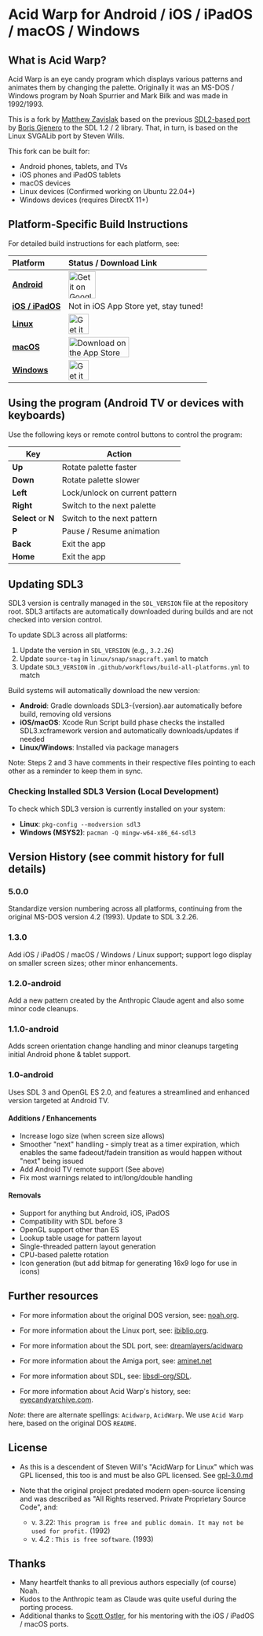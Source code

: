 # Acid Warp for Android / iOS / iPadOS / macOS / Windows

## What is Acid Warp?

Acid Warp is an eye candy program which displays various patterns and animates them by changing the palette. Originally it was an MS-DOS / Windows program by Noah Spurrier and Mark Bilk and was made in 1992/1993.

This is a fork by [Matthew Zavislak](https://github.com/elevenfive) based on the previous [SDL2-based port](https://github.com/dreamlayers/acidwarp) by [Boris Gjenero](https://github.com/dreamlayers) to the SDL 1.2 / 2 library. That, in turn, is based on the Linux SVGALib port by Steven Wills.

This fork can be built for:
 - Android phones, tablets, and TVs
 - iOS phones and iPadOS tablets
 - macOS devices
 - Linux devices (Confirmed working on Ubuntu 22.04+)
 - Windows devices (requires DirectX 11+)

## Platform-Specific Build Instructions

For detailed build instructions for each platform, see:

| Platform | Status / Download Link                                                                                                                                                                                                                                                                                                                                                                                           |
| :--- |:-----------------------------------------------------------------------------------------------------------------------------------------------------------------------------------------------------------------------------------------------------------------------------------------------------------------------------------------------------------------------------------------------------------------|
| **[Android](android/README.md)** | <a href="https://play.google.com/store/apps/details?id=com.dermochelys.acidwarp"><img src="https://play.google.com/intl/en_us/badges/images/generic/en_badge_web_generic.png" height="55" alt="Get it on Google Play"></a>                                                                                                                                                                                       |
| **[iOS / iPadOS](ios/README.md)** | Not in iOS App Store yet, stay tuned!                                                                                                                                                                                                                                                                                                                                                                            |
| **[Linux](linux/README.md)** | <a href="https://snapcraft.io/acidwarp"><img src="https://snapcraft.io/en/dark/install.svg" height="41" alt="Get it from the Snap Store"></a>                                                                                                                                                                                                                                                                    |
| **[macOS](macos/README.md)** | <a href="https://apps.apple.com/us/app/acid-warp/id6753610977?mt=12&itscg=30200&itsct=apps_box_badge&mttnsubad=6753610977" style="display: inline-block;"><img src="https://toolbox.marketingtools.apple.com/api/v2/badges/download-on-the-app-store/black/en-us?releaseDate=1760486400" alt="Download on the App Store" style="width: 123px; height: 41px; vertical-align: middle; object-fit: contain;" /></a> |
| **[Windows](windows/README.md)** | <a href="https://apps.microsoft.com/detail/9N7W8XK7GGHC?referrer=appbadge&mode=direct"><img src="https://get.microsoft.com/images/en-us%20dark.svg" height="41" alt="Get it from Microsoft"></a>                                                                                                                                                                                                                 |

## Using the program (Android TV or devices with keyboards)

Use the following keys or remote control buttons to control the program:

| Key                 | Action                         |
|---------------------|--------------------------------|
| **Up**              | Rotate palette faster          |
| **Down**            | Rotate palette slower          |
| **Left**            | Lock/unlock on current pattern |
| **Right**           | Switch to the next palette     |
| **Select** or **N** | Switch to the next pattern     |
| **P**               | Pause / Resume animation       |
| **Back**            | Exit the app                   |
| **Home**            | Exit the app                   |

## Updating SDL3

SDL3 version is centrally managed in the `SDL_VERSION` file at the repository root. SDL3 artifacts are automatically downloaded during builds and are not checked into version control.

To update SDL3 across all platforms:

1. Update the version in `SDL_VERSION` (e.g., `3.2.26`)
2. Update `source-tag` in `linux/snap/snapcraft.yaml` to match
3. Update `SDL3_VERSION` in `.github/workflows/build-all-platforms.yml` to match

Build systems will automatically download the new version:
- **Android**: Gradle downloads SDL3-{version}.aar automatically before build, removing old versions
- **iOS/macOS**: Xcode Run Script build phase checks the installed SDL3.xcframework version and automatically downloads/updates if needed
- **Linux/Windows**: Installed via package managers

Note: Steps 2 and 3 have comments in their respective files pointing to each other as a reminder to keep them in sync.

### Checking Installed SDL3 Version (Local Development)

To check which SDL3 version is currently installed on your system:

- **Linux**: `pkg-config --modversion sdl3`
- **Windows (MSYS2)**: `pacman -Q mingw-w64-x86_64-sdl3`

## Version History (see commit history for full details)

### 5.0.0
Standardize version numbering across all platforms, continuing from the original MS-DOS version 4.2 (1993). Update to SDL 3.2.26.

### 1.3.0
Add iOS / iPadOS / macOS / Windows / Linux support; support logo display on smaller screen sizes; other minor enhancements.

### 1.2.0-android
Add a new pattern created by the Anthropic Claude agent and also some minor code cleanups.

### 1.1.0-android
Adds screen orientation change handling and minor cleanups targeting initial Android
phone & tablet support.

### 1.0-android
Uses SDL 3 and OpenGL ES 2.0, and features a streamlined and enhanced
version targeted at Android TV.

#### Additions / Enhancements
- Increase logo size (when screen size allows)
- Smoother "next" handling - simply treat as a timer expiration, which enables
  the same fadeout/fadein transition as would happen without "next" being issued
- Add Android TV remote support (See above)
- Fix most warnings related to int/long/double handling

#### Removals
- Support for anything but Android, iOS, iPadOS
- Compatibility with SDL before 3
- OpenGL support other than ES
- Lookup table usage for pattern layout
- Single-threaded pattern layout generation
- CPU-based palette rotation
- Icon generation (but add bitmap for generating 16x9 logo for use in icons)

## Further resources

- For more information about the original DOS version, see: [noah.org](https://www.noah.org/acidwarp/).
- For more information about the Linux port, see: [ibiblio.org](https://www.ibiblio.org/pub/Linux/apps/graphics/hacks/svgalib/acidwarp-1.0.tar.gz).
- For more information about the SDL port, see: [dreamlayers/acidwarp](https://github.com/dreamlayers/acidwarp)
- For more information about the Amiga port, see: [aminet.net](https://aminet.net/package/demo/misc/acidwarp)

- For more information about SDL, see: [libsdl-org/SDL](https://github.com/libsdl-org/SDL/).
- For more information about Acid Warp's history, see: [eyecandyarchive.com](http://eyecandyarchive.com/Acidwarp/).

*Note*: there are alternate spellings: `Acidwarp`, `AcidWarp`.  We use `Acid Warp` here, based on the original DOS `README`.

## License

- As this is a descendent of Steven Will's "AcidWarp for Linux" which was GPL licensed, this too
  is and must be also GPL licensed.  See [gpl-3.0.md](gpl-3.0.md)

- Note that the original project predated modern open-source licensing and was described as "All Rights reserved. Private Proprietary Source Code", and:
  - v. 3.22: `This program is free and public domain. It may not be used for profit.` (1992)
  - v. 4.2 : `This is free software`. (1993)

## Thanks

- Many heartfelt thanks to all previous authors especially (of course) Noah.
- Kudos to the Anthropic team as Claude was quite useful during the porting process.
- Additional thanks to [Scott Ostler](https://github.com/scottostler), for his mentoring with the iOS / iPadOS / macOS ports.
